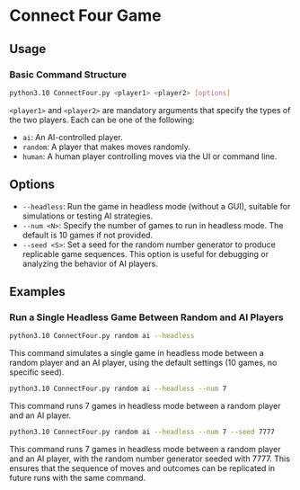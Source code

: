 # Connect Four Game

## Usage

### Basic Command Structure

```bash
python3.10 ConnectFour.py <player1> <player2> [options]
```

`<player1>` and `<player2>` are mandatory arguments that specify the types of the two players. Each can be one of the following:
- `ai`: An AI-controlled player.
- `random`: A player that makes moves randomly.
- `human`: A human player controlling moves via the UI or command line.

## Options

- `--headless`: Run the game in headless mode (without a GUI), suitable for simulations or testing AI strategies.
- `--num <N>`: Specify the number of games to run in headless mode. The default is 10 games if not provided.
- `--seed <S>`: Set a seed for the random number generator to produce replicable game sequences. This option is useful for debugging or analyzing the behavior of AI players.

## Examples

### Run a Single Headless Game Between Random and AI Players

```bash
python3.10 ConnectFour.py random ai --headless
```
This command simulates a single game in headless mode between a random player and an AI player, using the default settings (10 games, no specific seed).

```bash
python3.10 ConnectFour.py random ai --headless --num 7
```
This command runs 7 games in headless mode between a random player and an AI player.

```bash
python3.10 ConnectFour.py random ai --headless --num 7 --seed 7777
```
This command runs 7 games in headless mode between a random player and an AI player, with the random number generator seeded with 7777. This ensures that the sequence of moves and outcomes can be replicated in future runs with the same command.

